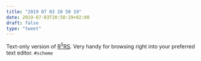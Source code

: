 ```yaml
---
title: "2019 07 03 20 50 19"
date: 2019-07-03T20:50:19+02:00
draft: false
type: "tweet"
---
```

Text-only version of [R<sup>5</sup>RS](http://barzilay.org/misc/r5rs.txt). Very handy for browsing right into your preferred text editor. `#scheme`
